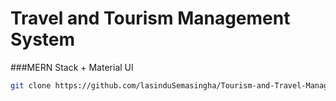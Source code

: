 # Travel and Tourism Management System

###MERN Stack + Material UI

```bash
git clone https://github.com/lasinduSemasingha/Tourism-and-Travel-Management-System.git
```
